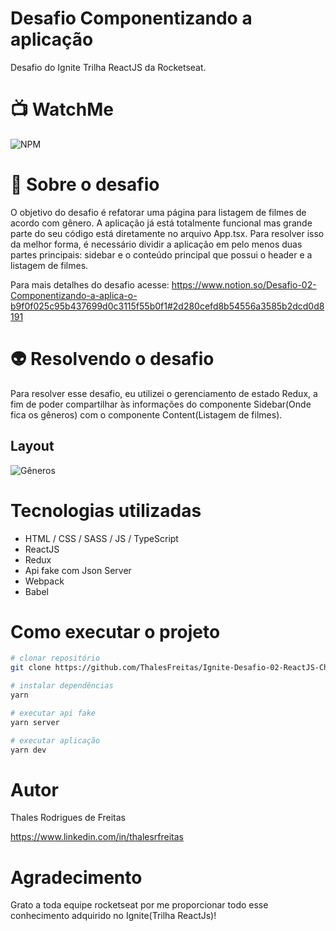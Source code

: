 # Desafio Componentizando a aplicação
Desafio do Ignite Trilha ReactJS da Rocketseat.

 # 📺 WatchMe
 
![NPM](https://github.com/ThalesFreitas/Ignite-Desafio-02-ReactJS-Chapter-I/blob/main/LICENSE) 

# 🚀 Sobre o desafio
O objetivo do desafio é refatorar uma página para listagem de filmes de acordo com gênero. 
A aplicação já está totalmente funcional mas grande parte do seu código está diretamente no arquivo App.tsx. Para resolver isso da melhor forma,
é necessário dividir a aplicação em pelo menos duas partes principais: sidebar e o conteúdo principal que possui o header e a listagem de filmes.

Para mais detalhes do desafio acesse: https://www.notion.so/Desafio-02-Componentizando-a-aplica-o-b9f0f025c95b437699d0c3115f55b0f1#2d280cefd8b54556a3585b2dcd0d8191

# 👽 Resolvendo o desafio
Para resolver esse desafio, eu utilizei o gerenciamento de estado Redux, a fim de poder compartilhar às informações do componente
Sidebar(Onde fica os gêneros) com o componente Content(Listagem de filmes).

## Layout
![Gêneros](https://github.com/ThalesFreitas/Ignite-Desafio-02-ReactJS-Chapter-I/blob/main/assets/g%C3%AAneros.gif)


# Tecnologias utilizadas
- HTML / CSS / SASS / JS / TypeScript
- ReactJS
- Redux
- Api fake com Json Server
- Webpack
- Babel

# Como executar o projeto

```bash
# clonar repositório
git clone https://github.com/ThalesFreitas/Ignite-Desafio-02-ReactJS-Chapter-I

# instalar dependências
yarn

# executar api fake
yarn server

# executar aplicação
yarn dev

```

# Autor

Thales Rodrigues de Freitas

https://www.linkedin.com/in/thalesrfreitas

# Agradecimento
Grato a toda equipe rocketseat por me proporcionar todo esse conhecimento adquirido no Ignite(Trilha ReactJs)!
